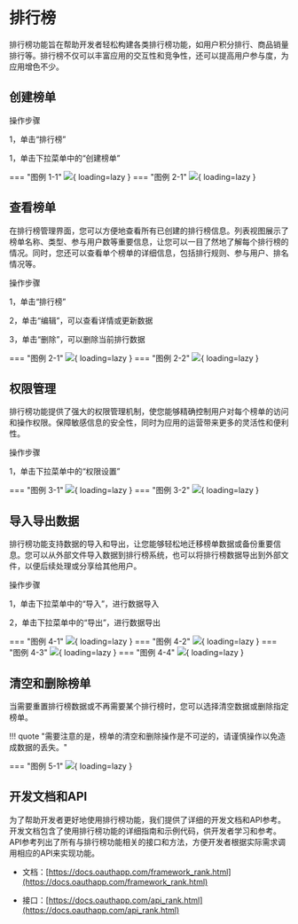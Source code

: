 # 排行榜

排行榜功能旨在帮助开发者轻松构建各类排行榜功能，如用户积分排行、商品销量排行等。排行榜不仅可以丰富应用的交互性和竞争性，还可以提高用户参与度，为应用增色不少。

## 创建榜单

操作步骤

1，单击“排行榜”

1，单击下拉菜单中的“创建榜单”

=== "图例 1-1"
    ![](https://docs.oauthapp.com/doc_app_rank/1-1.png){ loading=lazy }
=== "图例 2-1"
    ![](https://docs.oauthapp.com/doc_app_rank/2-1.png){ loading=lazy }

## 查看榜单

在排行榜管理界面，您可以方便地查看所有已创建的排行榜信息。列表视图展示了榜单名称、类型、参与用户数等重要信息，让您可以一目了然地了解每个排行榜的情况。同时，您还可以查看单个榜单的详细信息，包括排行规则、参与用户、排名情况等。

操作步骤

1，单击“排行榜”

2，单击“编辑”，可以查看详情或更新数据

3，单击“删除”，可以删除当前排行数据

=== "图例 2-1"
    ![](https://docs.oauthapp.com/doc_app_rank/2-1.png){ loading=lazy }
=== "图例 2-2"
    ![](https://docs.oauthapp.com/doc_app_rank/2-2.png){ loading=lazy }


## 权限管理

排行榜功能提供了强大的权限管理机制，使您能够精确控制用户对每个榜单的访问和操作权限。保障敏感信息的安全性，同时为应用的运营带来更多的灵活性和便利性。

操作步骤

1，单击下拉菜单中的“权限设置”

=== "图例 3-1"
    ![](https://docs.oauthapp.com/doc_app_rank/3-1.png){ loading=lazy }
=== "图例 3-2"
    ![](https://docs.oauthapp.com/doc_app_rank/3-2.png){ loading=lazy }

## 导入导出数据

排行榜功能支持数据的导入和导出，让您能够轻松地迁移榜单数据或备份重要信息。您可以从外部文件导入数据到排行榜系统，也可以将排行榜数据导出到外部文件，以便后续处理或分享给其他用户。

操作步骤

1，单击下拉菜单中的“导入”，进行数据导入

2，单击下拉菜单中的“导出”，进行数据导出

=== "图例 4-1"
    ![](https://docs.oauthapp.com/doc_app_rank/4-1.png){ loading=lazy }
=== "图例 4-2"
    ![](https://docs.oauthapp.com/doc_app_rank/4-2.png){ loading=lazy }
=== "图例 4-3"
    ![](https://docs.oauthapp.com/doc_app_rank/4-3.png){ loading=lazy }
=== "图例 4-4"
    ![](https://docs.oauthapp.com/doc_app_rank/4-4.png){ loading=lazy }

## 清空和删除榜单

当需要重置排行榜数据或不再需要某个排行榜时，您可以选择清空数据或删除指定榜单。

!!! quote "需要注意的是，榜单的清空和删除操作是不可逆的，请谨慎操作以免造成数据的丢失。"

=== "图例 5-1"
    ![](https://docs.oauthapp.com/doc_app_rank/5-1.png){ loading=lazy }

## 开发文档和API

为了帮助开发者更好地使用排行榜功能，我们提供了详细的开发文档和API参考。开发文档包含了使用排行榜功能的详细指南和示例代码，供开发者学习和参考。API参考列出了所有与排行榜功能相关的接口和方法，方便开发者根据实际需求调用相应的API来实现功能。

- 文档：[https://docs.oauthapp.com/framework_rank.html](https://docs.oauthapp.com/framework_rank.html)

- 接口：[https://docs.oauthapp.com/api_rank.html](https://docs.oauthapp.com/api_rank.html)